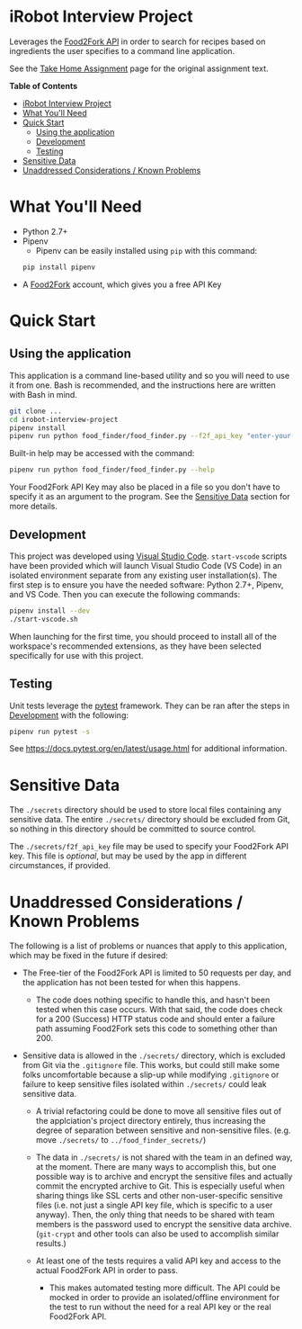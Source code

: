 iRobot Interview Project
========================

Leverages the [Food2Fork API](https://www.food2fork.com/about/api) in order to search for recipes based on ingredients the user specifies to a command line application.

See the [Take Home Assignment](./docs/take-home-assignment.md) page for the original assignment text.

**Table of Contents**
- [iRobot Interview Project](#irobot-interview-project)
- [What You'll Need](#what-youll-need)
- [Quick Start](#quick-start)
  - [Using the application](#using-the-application)
  - [Development](#development)
  - [Testing](#testing)
- [Sensitive Data](#sensitive-data)
- [Unaddressed Considerations / Known Problems](#unaddressed-considerations--known-problems)

# What You'll Need

* Python 2.7+
* Pipenv
    * Pipenv can be easily installed using `pip` with this command:
    ```bash
    pip install pipenv
    ```
* A [Food2Fork](https://www.food2fork.com) account, which gives you a free API Key

# Quick Start

## Using the application

This application is a command line-based utility and so you will need to use it from one. Bash is recommended, and the instructions here are written with Bash in mind.

```bash
git clone ...
cd irobot-interview-project
pipenv install
pipenv run python food_finder/food_finder.py --f2f_api_key "enter-your-API-key-here" "ingredient 1" "ingredient 2" ...
```

Built-in help may be accessed with the command:

```bash
pipenv run python food_finder/food_finder.py --help
```

Your Food2Fork API Key may also be placed in a file so you don't have to specify it as an argument to the program. See the [Sensitive Data](#sensitive-data) section for more details.

## Development

This project was developed using [Visual Studio Code](https://code.visualstudio.com). `start-vscode` scripts have been provided which will launch Visual Studio Code (VS Code) in an isolated environment separate from any existing user installation(s). The first step is to ensure you have the needed software: Python 2.7+, Pipenv, and VS Code. Then you can execute the following commands:

```bash
pipenv install --dev
./start-vscode.sh
```

When launching for the first time, you should proceed to install all of the workspace's recommended extensions, as they have been selected specifically for use with this project.

## Testing

Unit tests leverage the [pytest](https://docs.pytest.org/en/latest/) framework. They can be ran after the steps in [Development](##development) with the following:

```bash
pipenv run pytest -s
```

See https://docs.pytest.org/en/latest/usage.html for additional information.

# Sensitive Data

The `./secrets` directory should be used to store local files containing any sensitive data. The entire `./secrets/` directory should be excluded from Git, so nothing in this directory should be committed to source control.

The `./secrets/f2f_api_key` file may be used to specify your Food2Fork API key. This file is *optional*, but may be used by the app in different circumstances, if provided.

# Unaddressed Considerations / Known Problems

The following is a list of problems or nuances that apply to this application, which may be fixed in the future if desired:

* The Free-tier of the Food2Fork API is limited to 50 requests per day, and the application has not been tested for when this happens.
    * The code does nothing specific to handle this, and hasn't been tested when this case occurs. With that said, the code does check for a 200 (Success) HTTP status code and should enter a failure path assuming Food2Fork sets this code to something other than 200.

* Sensitive data is allowed in the `./secrets/` directory, which is excluded from Git via the `.gitignore` file. This works, but could still make some folks uncomfortable because a slip-up while modifying `.gitignore` or failure to keep sensitive files isolated within `./secrets/` could leak sensitive data.
    * A trivial refactoring could be done to move all sensitive files out of the applciation's project directory entirely, thus increasing the degree of separation between sensitive and non-sensitive files. (e.g. move `./secrets/` to `../food_finder_secrets/`)
    * The data in `./secrets/` is not shared with the team in an defined way, at the moment. There are many ways to accomplish this, but one possible way is to archive and encrypt the sensitive files and actually commit the encrypted archive to Git. This is especially useful when sharing things like SSL certs and other non-user-specific sensitive files (i.e. not just a single API key file, which is specific to a user anyway). Then, the only thing that needs to be shared with team members is the password used to encrypt the sensitive data archive. (`git-crypt` and other tools can also be used to accomplish similar results.)

  * At least one of the tests requires a valid API key and access to the actual Food2Fork API in order to pass.
      * This makes automated testing more difficult. The API could be mocked in order to provide an isolated/offline environment for the test to run without the need for a real API key or the real Food2Fork API.

